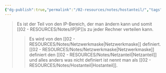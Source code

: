 ```yaml
---
{"dg-publish":true,"permalink":"/02-resources/notes/hostanteil/","tags":["netzwerk/ip/ipv4"],"noteIcon":""}
---
```


>Es ist der Teil von den IP-Bereich, der man ändern kann und somit [[02 - RESOURCES/Notes/IP\|IP]]s zu jeder Rechner verteilen kann.
>>Es wird von den [[02 - RESOURCES/Notes/Netzwerkmaske\|Netzwerkmaske]] definiert.
>>[[02 - RESOURCES/Notes/Netzwerkmaske\|Netzwerkmaske]] definiert den [[02 - RESOURCES/Notes/Netzanteil\|Netzanteil]] und alles anders was nicht definiert ist nennt man als [[02 - RESOURCES/Notes/Hostanteil\|Hostanteil]].

<style> .container {font-family: sans-serif; text-align: center;} .button-wrapper button {z-index: 1;height: 40px; width: 100px; margin: 10px;padding: 5px;} .excalidraw .App-menu_top .buttonList { display: flex;} .excalidraw-wrapper { height: 800px; margin: 50px; position: relative;} :root[dir="ltr"] .excalidraw .layer-ui__wrapper .zen-mode-transition.App-menu_bottom--transition-left {transform: none;} </style><script src="https://cdn.jsdelivr.net/npm/react@17/umd/react.production.min.js"></script><script src="https://cdn.jsdelivr.net/npm/react-dom@17/umd/react-dom.production.min.js"></script><script type="text/javascript" src="https://cdn.jsdelivr.net/npm/@excalidraw/excalidraw@0/dist/excalidraw.production.min.js"></script><div id="Hostanteil_2024-07-29_1034.58.excalidraw.md1"></div><script>(function(){const InitialData={"type":"excalidraw","version":2,"source":"https://github.com/zsviczian/obsidian-excalidraw-plugin/releases/tag/2.2.9","elements":[{"type":"text","version":195,"versionNonce":726433478,"index":"a0","isDeleted":false,"id":"dobeCeEP","fillStyle":"solid","strokeWidth":2,"strokeStyle":"solid","roughness":1,"opacity":100,"angle":0,"x":-213.12353768389323,"y":-180.12735496411483,"strokeColor":"#1e1e1e","backgroundColor":"transparent","width":475.41387939453125,"height":86.12839612469412,"seed":667736054,"groupIds":[],"frameId":null,"roundness":null,"boundElements":[{"id":"YsTw82lu4KgB2JhRp2g6G","type":"arrow"},{"id":"F-ind8ZaXLpzh1KwVvlGS","type":"arrow"},{"id":"Bpt_0exat48Fm6CjoZA_5","type":"arrow"},{"id":"TDx6wclYP2An8NOfvdE6J","type":"arrow"}],"updated":1722278429682,"link":null,"locked":false,"fontSize":68.90271689975529,"fontFamily":1,"text":"192.168.1.0/24","rawText":"192.168.1.0/24","textAlign":"left","verticalAlign":"top","containerId":null,"originalText":"192.168.1.0/24","autoResize":true,"lineHeight":1.25},{"type":"text","version":241,"versionNonce":86542122,"index":"a1","isDeleted":false,"id":"zUP7udsp","fillStyle":"solid","strokeWidth":2,"strokeStyle":"solid","roughness":1,"opacity":100,"angle":0,"x":-408.7260578254949,"y":12.87264503588517,"strokeColor":"#1e1e1e","backgroundColor":"transparent","width":205.4796142578125,"height":54.99999999999999,"seed":1536846134,"groupIds":[],"frameId":null,"roundness":null,"boundElements":[{"id":"YsTw82lu4KgB2JhRp2g6G","type":"arrow"}],"updated":1722242103496,"link":null,"locked":false,"fontSize":43.99999999999999,"fontFamily":1,"text":"11000000","rawText":"11000000","textAlign":"left","verticalAlign":"top","containerId":null,"originalText":"11000000","autoResize":true,"lineHeight":1.25},{"type":"text","version":241,"versionNonce":1008485546,"index":"a2","isDeleted":false,"id":"e8dNwj4G","fillStyle":"solid","strokeWidth":2,"strokeStyle":"solid","roughness":1,"opacity":100,"angle":0,"x":-140.64610177080738,"y":14.87264503588517,"strokeColor":"#1e1e1e","backgroundColor":"transparent","width":163.2754364013672,"height":47.999999999999986,"seed":2049167990,"groupIds":[],"frameId":null,"roundness":null,"boundElements":[{"id":"F-ind8ZaXLpzh1KwVvlGS","type":"arrow"}],"updated":1722242103496,"link":null,"locked":false,"fontSize":38.39999999999999,"fontFamily":1,"text":"10101000","rawText":"10101000","textAlign":"left","verticalAlign":"top","containerId":null,"originalText":"10101000","autoResize":true,"lineHeight":1.25},{"type":"text","version":272,"versionNonce":73310762,"index":"a3","isDeleted":false,"id":"SQfwcqgE","fillStyle":"solid","strokeWidth":2,"strokeStyle":"solid","roughness":1,"opacity":100,"angle":0,"x":93.35389822919262,"y":14.87264503588517,"strokeColor":"#1e1e1e","backgroundColor":"transparent","width":166.83763122558594,"height":40.999999999999986,"seed":1848513462,"groupIds":[],"frameId":null,"roundness":null,"boundElements":[{"id":"Bpt_0exat48Fm6CjoZA_5","type":"arrow"}],"updated":1722242103496,"link":null,"locked":false,"fontSize":32.79999999999999,"fontFamily":1,"text":"00000001","rawText":"00000001","textAlign":"left","verticalAlign":"top","containerId":null,"originalText":"00000001","autoResize":true,"lineHeight":1.25},{"type":"text","version":245,"versionNonce":315072426,"index":"a4","isDeleted":false,"id":"6P28EbAn","fillStyle":"solid","strokeWidth":2,"strokeStyle":"solid","roughness":1,"opacity":100,"angle":0,"x":345.3538982291926,"y":11.87264503588517,"strokeColor":"#1e1e1e","backgroundColor":"transparent","width":171.65625,"height":39,"seed":31337718,"groupIds":[],"frameId":null,"roundness":null,"boundElements":[{"id":"TDx6wclYP2An8NOfvdE6J","type":"arrow"}],"updated":1722242103496,"link":null,"locked":false,"fontSize":31.2,"fontFamily":1,"text":"00000000","rawText":"00000000","textAlign":"left","verticalAlign":"top","containerId":null,"originalText":"00000000","autoResize":true,"lineHeight":1.25},{"type":"arrow","version":693,"versionNonce":980714950,"index":"a5","isDeleted":false,"id":"YsTw82lu4KgB2JhRp2g6G","fillStyle":"solid","strokeWidth":2,"strokeStyle":"solid","roughness":1,"opacity":100,"angle":0,"x":-172.807736410228,"y":-92.99895883942071,"strokeColor":"#1e1e1e","backgroundColor":"transparent","width":100.86788616978257,"height":89.16593692756402,"seed":1924734518,"groupIds":[],"frameId":null,"roundness":{"type":2},"boundElements":[],"updated":1722283700235,"link":null,"locked":false,"startBinding":{"elementId":"dobeCeEP","focus":0.4521537545793814,"gap":1},"endBinding":null,"lastCommittedPoint":null,"startArrowhead":null,"endArrowhead":"arrow","points":[[0,0],[-57.83836536057943,40.87160387530588],[-100.86788616978257,89.16593692756402]]},{"type":"arrow","version":319,"versionNonce":1319886086,"index":"a6","isDeleted":false,"id":"F-ind8ZaXLpzh1KwVvlGS","fillStyle":"solid","strokeWidth":2,"strokeStyle":"solid","roughness":1,"opacity":100,"angle":0,"x":-33.9959003516071,"y":-92.9989588394207,"strokeColor":"#1e1e1e","backgroundColor":"transparent","width":18.14030434090065,"height":82.84269278808733,"seed":94627702,"groupIds":[],"frameId":null,"roundness":{"type":2},"boundElements":[],"updated":1722283700236,"link":null,"locked":false,"startBinding":{"elementId":"dobeCeEP","focus":0.1979892553615527,"gap":1.0000000000000142},"endBinding":null,"lastCommittedPoint":null,"startArrowhead":null,"endArrowhead":"arrow","points":[[0,0],[-18.14030434090065,82.84269278808733]]},{"type":"arrow","version":412,"versionNonce":1752583238,"index":"a7","isDeleted":false,"id":"Bpt_0exat48Fm6CjoZA_5","fillStyle":"solid","strokeWidth":2,"strokeStyle":"solid","roughness":1,"opacity":100,"angle":0,"x":71.1210053200768,"y":-92.99895883942071,"strokeColor":"#1e1e1e","backgroundColor":"transparent","width":97.55556746332319,"height":93.14561156059447,"seed":451119286,"groupIds":[],"frameId":null,"roundness":{"type":2},"boundElements":[],"updated":1722283700236,"link":null,"locked":false,"startBinding":{"elementId":"dobeCeEP","focus":0.109540303444093,"gap":1},"endBinding":null,"lastCommittedPoint":null,"startArrowhead":null,"endArrowhead":"arrow","points":[[0,0],[77.23289290911585,41.87160387530588],[97.55556746332319,93.14561156059447]]},{"type":"arrow","version":452,"versionNonce":546861766,"index":"a8","isDeleted":false,"id":"TDx6wclYP2An8NOfvdE6J","fillStyle":"solid","strokeWidth":2,"strokeStyle":"solid","roughness":1,"opacity":100,"angle":0,"x":112.43082130611572,"y":-103.8965857333456,"strokeColor":"#1e1e1e","backgroundColor":"transparent","width":302.5831377455653,"height":104.76923076923077,"seed":1109197302,"groupIds":[],"frameId":null,"roundness":{"type":2},"boundElements":[{"type":"text","id":"GUnC3y0w"}],"updated":1722283700236,"link":null,"locked":false,"startBinding":{"elementId":"dobeCeEP","focus":0.2759934876957211,"gap":1},"endBinding":{"elementId":"n--Hqm6HMp1kFeKvZ8sYS","focus":0.09428684251863942,"gap":4.5412827781860265},"lastCommittedPoint":null,"startArrowhead":null,"endArrowhead":"arrow","points":[[0,0],[257.9230769230769,35.769230769230774],[302.5831377455653,104.76923076923077]]},{"type":"text","version":6,"versionNonce":533085510,"index":"a9","isDeleted":false,"id":"GUnC3y0w","fillStyle":"solid","strokeWidth":1,"strokeStyle":"solid","roughness":1,"opacity":100,"angle":0,"x":276.6038982291926,"y":-80.12735496411483,"strokeColor":"#1e1e1e","backgroundColor":"transparent","width":187.5,"height":24,"seed":2088421830,"groupIds":[],"frameId":null,"roundness":null,"boundElements":[],"updated":1722278479391,"link":null,"locked":false,"fontSize":20,"fontFamily":3,"text":"Hostanteil Binär","rawText":"Hostanteil Binär","textAlign":"center","verticalAlign":"middle","containerId":"TDx6wclYP2An8NOfvdE6J","originalText":"Hostanteil Binär","autoResize":true,"lineHeight":1.2},{"type":"text","version":338,"versionNonce":882427270,"index":"aA","isDeleted":false,"id":"iocORQtJ","fillStyle":"solid","strokeWidth":2,"strokeStyle":"solid","roughness":1,"opacity":100,"angle":0,"x":63.614094173599085,"y":-314.5424836950331,"strokeColor":"#1e1e1e","backgroundColor":"transparent","width":98.81988525390625,"height":25,"seed":1777433718,"groupIds":[],"frameId":null,"roundness":null,"boundElements":[],"updated":1722278419800,"link":null,"locked":false,"fontSize":20,"fontFamily":1,"text":"Hostanteil","rawText":"Hostanteil","textAlign":"left","verticalAlign":"top","containerId":null,"originalText":"Hostanteil","autoResize":true,"lineHeight":1.25},{"type":"text","version":381,"versionNonce":1758320042,"index":"aB","isDeleted":false,"id":"DmcmHBWR","fillStyle":"solid","strokeWidth":2,"strokeStyle":"solid","roughness":1,"opacity":100,"angle":0,"x":-398.54395622444633,"y":111.68843450956933,"strokeColor":"#1e1e1e","backgroundColor":"transparent","width":175.61961364746094,"height":38.74995147145622,"seed":716602806,"groupIds":[],"frameId":null,"roundness":null,"boundElements":[],"updated":1722242103496,"link":null,"locked":false,"fontSize":30.999961177164977,"fontFamily":1,"text":"1 1 1 1 1 1 1 1","rawText":"1 1 1 1 1 1 1 1","textAlign":"left","verticalAlign":"top","containerId":null,"originalText":"1 1 1 1 1 1 1 1","autoResize":true,"lineHeight":1.25},{"type":"text","version":278,"versionNonce":1419350122,"index":"aC","isDeleted":false,"id":"9MW717NW","fillStyle":"solid","strokeWidth":2,"strokeStyle":"solid","roughness":1,"opacity":100,"angle":0,"x":355.175743032852,"y":98.63580293062205,"strokeColor":"#1e1e1e","backgroundColor":"transparent","width":171.65625,"height":39,"seed":633951990,"groupIds":[],"frameId":null,"roundness":null,"boundElements":[],"updated":1722242103496,"link":null,"locked":false,"fontSize":31.2,"fontFamily":1,"text":"00000000","rawText":"00000000","textAlign":"left","verticalAlign":"top","containerId":null,"originalText":"00000000","autoResize":true,"lineHeight":1.25},{"type":"text","version":409,"versionNonce":748679978,"index":"aD","isDeleted":false,"id":"kL88HW64","fillStyle":"solid","strokeWidth":2,"strokeStyle":"solid","roughness":1,"opacity":100,"angle":0,"x":-152.07892776278925,"y":110.33977456331479,"strokeColor":"#1e1e1e","backgroundColor":"transparent","width":175.61961364746094,"height":38.74995147145622,"seed":61802550,"groupIds":[],"frameId":null,"roundness":null,"boundElements":[],"updated":1722242103496,"link":null,"locked":false,"fontSize":30.999961177164977,"fontFamily":1,"text":"1 1 1 1 1 1 1 1","rawText":"1 1 1 1 1 1 1 1","textAlign":"left","verticalAlign":"top","containerId":null,"originalText":"1 1 1 1 1 1 1 1","autoResize":true,"lineHeight":1.25},{"type":"text","version":415,"versionNonce":1665924586,"index":"aE","isDeleted":false,"id":"ztwqow9S","fillStyle":"solid","strokeWidth":2,"strokeStyle":"solid","roughness":1,"opacity":100,"angle":0,"x":84.76317750036867,"y":105.07661666857825,"strokeColor":"#1e1e1e","backgroundColor":"transparent","width":175.61961364746094,"height":38.74995147145622,"seed":340562294,"groupIds":[],"frameId":null,"roundness":null,"boundElements":[],"updated":1722242103496,"link":null,"locked":false,"fontSize":30.999961177164977,"fontFamily":1,"text":"1 1 1 1 1 1 1 1","rawText":"1 1 1 1 1 1 1 1","textAlign":"left","verticalAlign":"top","containerId":null,"originalText":"1 1 1 1 1 1 1 1","autoResize":true,"lineHeight":1.25},{"type":"line","version":1491,"versionNonce":1705554090,"index":"aF","isDeleted":false,"id":"T5dTnMX1TrEbLTcsx6RrE","fillStyle":"solid","strokeWidth":2,"strokeStyle":"solid","roughness":1,"opacity":100,"angle":0,"x":272.6170561239293,"y":-146.07472338516743,"strokeColor":"#1e1e1e","backgroundColor":"transparent","width":272.63157894736855,"height":244.21052631578937,"seed":1659302582,"groupIds":[],"frameId":null,"roundness":{"type":2},"boundElements":[],"updated":1722242103496,"link":null,"locked":false,"startBinding":null,"endBinding":null,"lastCommittedPoint":null,"startArrowhead":null,"endArrowhead":null,"points":[[0,0],[272.63157894736855,27.36842105263156],[249.47368421052647,244.21052631578937]]},{"type":"ellipse","version":319,"versionNonce":1197542250,"index":"aG","isDeleted":false,"id":"JKUiA2c4LJvKmLhbkYdwM","fillStyle":"solid","strokeWidth":1,"strokeStyle":"solid","roughness":1,"opacity":100,"angle":0,"x":-432.6461017708074,"y":59.18843450956933,"strokeColor":"#1e1e1e","backgroundColor":"transparent","width":978.9473684210527,"height":118.9473684210526,"seed":1243818998,"groupIds":[],"frameId":null,"roundness":{"type":2},"boundElements":[],"updated":1722242103497,"link":null,"locked":false},{"type":"freedraw","version":256,"versionNonce":328892714,"index":"aH","isDeleted":false,"id":"e27hN3LA5g4QkdfVy9URY","fillStyle":"solid","strokeWidth":1,"strokeStyle":"solid","roughness":1,"opacity":100,"angle":0,"x":-423.4558183699979,"y":167.12365718163414,"strokeColor":"#1e1e1e","backgroundColor":"transparent","width":709.4736842105264,"height":91.57894736842104,"seed":134626614,"groupIds":[],"frameId":null,"roundness":null,"boundElements":[],"updated":1722242466602,"link":null,"locked":false,"points":[[0,0],[1.0526315789472847,0],[2.105263157894683,3.157894736842195],[5.263157894736764,6.315789473684276],[5.263157894736764,8.42105263157896],[8.42105263157896,11.57894736842104],[11.57894736842104,14.736842105263236],[14.736842105263122,16.84210526315792],[17.894736842105203,18.947368421052715],[23.15789473684208,22.105263157894797],[30.526315789473642,26.315789473684276],[37.8947368421052,29.473684210526358],[47.36842105263156,32.63157894736844],[55.78947368421052,34.736842105263236],[66.31578947368416,37.89473684210532],[74.73684210526312,38.947368421052715],[82.10526315789468,41.0526315789474],[96.84210526315792,43.157894736842195],[106.31578947368416,44.21052631578948],[115.78947368421052,45.26315789473688],[120,46.315789473684276],[131.57894736842104,48.42105263157896],[141.0526315789474,49.47368421052636],[149.47368421052624,49.47368421052636],[157.8947368421052,49.47368421052636],[165.26315789473688,49.47368421052636],[177.8947368421052,49.47368421052636],[186.31578947368416,49.47368421052636],[194.73684210526312,49.47368421052636],[203.15789473684208,49.47368421052636],[214.73684210526312,49.47368421052636],[218.9473684210526,49.47368421052636],[226.31578947368416,49.47368421052636],[233.68421052631572,49.47368421052636],[240,49.47368421052636],[251.57894736842104,49.47368421052636],[258.9473684210526,49.47368421052636],[266.31578947368416,49.47368421052636],[275.7894736842105,49.47368421052636],[288.42105263157896,50.526315789473756],[302.1052631578947,51.57894736842104],[311.57894736842104,52.63157894736844],[316.8421052631579,53.68421052631584],[323.1578947368421,54.736842105263236],[331.57894736842104,55.78947368421052],[335.7894736842105,56.84210526315792],[340,56.84210526315792],[344.2105263157895,58.947368421052715],[353.6842105263157,61.0526315789474],[358.9473684210526,63.157894736842195],[366.31578947368416,65.26315789473688],[372.63157894736844,66.31578947368428],[378.9473684210526,68.42105263157896],[384.2105263157895,70.52631578947376],[388.42105263157896,72.63157894736844],[392.63157894736844,73.68421052631584],[394.7368421052631,74.73684210526324],[396.8421052631579,75.78947368421052],[397.8947368421052,76.84210526315792],[398.9473684210526,78.94736842105272],[401.0526315789474,80],[403.1578947368421,82.1052631578948],[405.2631578947369,86.31578947368428],[405.2631578947369,87.36842105263156],[406.31578947368416,88.42105263157896],[406.31578947368416,89.47368421052636],[407.36842105263156,90.52631578947376],[407.36842105263156,91.57894736842104],[408.42105263157896,90.52631578947376],[409.47368421052636,87.36842105263156],[410.52631578947364,86.31578947368428],[413.68421052631584,82.1052631578948],[416.8421052631579,78.94736842105272],[421.0526315789474,75.78947368421052],[426.31578947368416,71.57894736842104],[429.47368421052636,70.52631578947376],[434.7368421052631,68.42105263157896],[440,66.31578947368428],[448.42105263157896,64.21052631578948],[454.7368421052631,62.1052631578948],[461.0526315789474,62.1052631578948],[463.1578947368421,61.0526315789474],[468.42105263157896,60],[476.8421052631578,60],[483.1578947368422,60],[490.52631578947364,60],[496.8421052631578,60],[507.36842105263156,60],[512.6315789473684,60],[517.8947368421053,60],[524.2105263157895,60],[528.4210526315788,60],[531.5789473684212,60],[535.7894736842105,60],[541.0526315789474,60],[548.4210526315788,60],[553.6842105263157,60],[558.9473684210526,60],[565.2631578947368,60],[573.6842105263157,60],[581.0526315789474,60],[595.7894736842105,61.0526315789474],[603.1578947368422,61.0526315789474],[607.3684210526316,61.0526315789474],[616.8421052631578,61.0526315789474],[624.2105263157895,61.0526315789474],[631.5789473684212,61.0526315789474],[638.9473684210526,61.0526315789474],[645.2631578947368,61.0526315789474],[652.6315789473684,61.0526315789474],[668.4210526315788,58.947368421052715],[676.8421052631578,55.78947368421052],[685.2631578947368,53.68421052631584],[695.7894736842105,48.42105263157896],[698.9473684210526,47.36842105263156],[703.1578947368422,45.26315789473688],[706.3157894736843,43.157894736842195],[707.3684210526316,41.0526315789474],[707.3684210526316,38.947368421052715],[709.4736842105264,36.84210526315792],[709.4736842105264,34.736842105263236],[709.4736842105264,33.68421052631584],[709.4736842105264,32.63157894736844],[709.4736842105264,31.57894736842104],[709.4736842105264,29.473684210526358],[709.4736842105264,28.42105263157896],[709.4736842105264,27.36842105263156],[709.4736842105264,26.315789473684276],[709.4736842105264,25.263157894736878],[709.4736842105264,24.21052631578948],[709.4736842105264,22.105263157894797],[709.4736842105264,21.0526315789474],[708.4210526315788,21.0526315789474],[708.4210526315788,21.0526315789474]],"lastCommittedPoint":null,"simulatePressure":true,"pressures":[]},{"type":"text","version":119,"versionNonce":1553841002,"index":"aI","isDeleted":false,"id":"0fsAPC2Y","fillStyle":"solid","strokeWidth":1,"strokeStyle":"solid","roughness":1,"opacity":100,"angle":0,"x":-54.75136492870206,"y":294.89693653386075,"strokeColor":"#1e1e1e","backgroundColor":"transparent","width":68.11993408203125,"height":25,"seed":1375020662,"groupIds":[],"frameId":null,"roundness":null,"boundElements":[],"updated":1722242468270,"link":null,"locked":false,"fontSize":20,"fontFamily":1,"text":"24Bits","rawText":"24Bits","textAlign":"left","verticalAlign":"top","containerId":null,"originalText":"24Bits","autoResize":true,"lineHeight":1.25},{"type":"freedraw","version":449,"versionNonce":1902958790,"index":"aR","isDeleted":false,"id":"UH3MLhZmVwXuoD9OO-3Ph","fillStyle":"solid","strokeWidth":1,"strokeStyle":"solid","roughness":1,"opacity":100,"angle":0,"x":78.15756244486244,"y":-167.76548191391947,"strokeColor":"#1e1e1e","backgroundColor":"transparent","width":76.92307692307696,"height":107.69230769230768,"seed":1753419562,"groupIds":[],"frameId":null,"roundness":null,"boundElements":[],"updated":1722278434356,"link":null,"locked":false,"points":[[-4.559585492227963,0],[-4.758868074930222,-0.7692307692307736],[-5.157433240334767,-2.307692307692321],[-5.755280988441587,-7.692307692307679],[-6.153846153846132,-10.769230769230774],[-6.153846153846132,-12.30769230769232],[-6.153846153846132,-16.153846153846132],[-6.153846153846132,-18.461538461538453],[-6.153846153846132,-22.30769230769232],[-6.153846153846132,-23.846153846153868],[-6.153846153846132,-25.384615384615415],[-6.153846153846132,-26.923076923076906],[-5.95456357114386,-29.230769230769226],[-5.755280988441587,-30],[-5.555998405739314,-30.769230769230774],[-5.555998405739314,-31.538461538461547],[-5.356715823037041,-32.30769230769232],[-5.157433240334767,-33.076923076923094],[-4.958150657632494,-33.076923076923094],[-4.758868074930222,-33.076923076923094],[-4.758868074930222,-33.84615384615387],[-4.559585492227963,-34.61538461538464],[-4.161020326823417,-35.384615384615415],[-3.762455161418871,-36.15384615384613],[-3.1646074133120514,-36.923076923076906],[-2.965324830609778,-36.923076923076906],[-2.7660422479075057,-37.69230769230768],[-2.168194499800686,-37.69230769230768],[-1.570346751693882,-38.46153846153845],[-0.5739338381825169,-39.230769230769226],[1.2196094061379261,-39.230769230769226],[1.8174571542447455,-39.230769230769226],[2.415304902351565,-39.230769230769226],[2.8138700677561106,-39.230769230769226],[3.4117178158629153,-39.230769230769226],[4.009565563969734,-39.230769230769226],[4.806695894778827,-39.230769230769226],[5.803108808290177,-39.230769230769226],[6.998804304503814,-39.230769230769226],[8.991630131526533,-39.230769230769226],[9.988043045037896,-39.230769230769226],[10.98445595854925,-39.230769230769226],[11.582303706656065,-39.230769230769226],[12.578716620167429,-39.230769230769226],[13.176564368274251,-39.230769230769226],[13.575129533678782,-39.230769230769226],[14.372259864487871,-39.230769230769226],[15.169390195296966,-39.230769230769226],[16.564368274212864,-39.230769230769226],[17.36149860502194,-39.230769230769226],[17.959346353128776,-39.230769230769226],[18.756476683937866,-39.230769230769226],[19.155041849342414,-39.230769230769226],[19.752889597449215,-39.230769230769226],[20.55001992825831,-39.230769230769226],[21.147867676365113,-39.230769230769226],[21.546432841769658,-39.230769230769226],[22.7421283379833,-40],[23.339976086090104,-40],[24.137106416899194,-41.53846153846155],[24.934236747708283,-42.30769230769232],[26.12993224392192,-43.84615384615387],[27.32562774013556,-46.15384615384613],[28.122758070944624,-48.46153846153845],[28.720605819051457,-50],[28.919888401753717,-50.769230769230774],[29.31845356715826,-52.30769230769232],[29.71701873256281,-52.30769230769232],[30.314866480669615,-54.61538461538464],[31.111996811478704,-56.923076923076906],[31.70984455958554,-60.769230769230774],[32.10840972499008,-63.076923076923094],[32.50697489039463,-64.61538461538464],[32.70625747309689,-66.9230769230769],[33.10482263850144,-68.46153846153845],[33.50338780390599,-71.53846153846155],[34.10123555201278,-73.84615384615387],[34.49980071741733,-76.15384615384613],[34.89836588282188,-78.46153846153845],[35.097648465524166,-80.76923076923077],[35.097648465524166,-82.30769230769232],[35.496213630928686,-83.84615384615387],[35.496213630928686,-86.15384615384613],[35.69549621363097,-87.69230769230768],[35.894778796333235,-91.53846153846155],[36.094061379035516,-93.0769230769231],[36.094061379035516,-94.61538461538458],[36.293343961737776,-96.92307692307696],[36.293343961737776,-100],[36.293343961737776,-101.53846153846155],[36.492626544440064,-103.84615384615387],[36.691909127142324,-105.38461538461542],[36.691909127142324,-106.15384615384613],[36.691909127142324,-106.92307692307696],[36.691909127142324,-107.69230769230768],[36.492626544440064,-106.92307692307696],[36.492626544440064,-104.61538461538458],[36.492626544440064,-103.0769230769231],[36.492626544440064,-100],[36.492626544440064,-98.46153846153845],[36.492626544440064,-97.69230769230768],[36.492626544440064,-96.92307692307696],[36.293343961737776,-96.15384615384613],[36.293343961737776,-93.84615384615387],[36.293343961737776,-90.76923076923077],[36.293343961737776,-90],[36.293343961737776,-89.23076923076923],[36.293343961737776,-87.69230769230768],[36.293343961737776,-85.38461538461542],[36.293343961737776,-84.61538461538458],[36.293343961737776,-83.0769230769231],[36.293343961737776,-80.76923076923077],[36.293343961737776,-77.69230769230768],[36.293343961737776,-75.38461538461542],[36.492626544440064,-73.84615384615387],[36.89119170984461,-71.53846153846155],[37.28975687524917,-70],[37.6883220406537,-68.46153846153845],[38.48545237146277,-65.38461538461542],[39.0833001195696,-63.84615384615387],[39.68114786767641,-63.076923076923094],[40.87684336389005,-60.769230769230774],[41.673973694699136,-59.230769230769226],[42.27182144280594,-58.46153846153845],[43.068951773615034,-57.69230769230768],[44.06536468712638,-56.923076923076906],[45.65962534874457,-55.384615384615415],[46.65603826225592,-55.384615384615415],[47.6524511757673,-55.384615384615415],[48.648864089278646,-55.384615384615415],[50.64168991630135,-55.384615384615415],[51.83738541251499,-55.384615384615415],[52.833798326026375,-55.384615384615415],[53.63092865683544,-55.384615384615415],[54.029493822239985,-55.384615384615415],[54.62734157034681,-55.384615384615415],[55.4244719011559,-55.384615384615415],[55.82303706656042,-55.384615384615415],[56.22160223196496,-55.384615384615415],[56.81944998007181,-55.384615384615415],[57.61658031088089,-55.384615384615415],[58.01514547628544,-55.384615384615415],[58.8122758070945,-55.384615384615415],[59.6094061379036,-55.384615384615415],[60.00797130330814,-55.384615384615415],[60.40653646871269,-55.384615384615415],[60.805101634117236,-55.384615384615415],[61.00438421681949,-55.384615384615415],[61.40294938222404,-55.384615384615415],[61.60223196492632,-55.384615384615415],[61.801514547628585,-55.384615384615415],[62.00079713033087,-55.384615384615415],[62.399362295735415,-55.384615384615415],[62.99721004384223,-54.61538461538464],[63.39577520924678,-53.84615384615387],[63.59505779194903,-53.84615384615387],[64.19290554005586,-53.076923076923094],[64.79075328816268,-52.30769230769232],[65.18931845356721,-52.30769230769232],[65.3886010362695,-52.30769230769232],[65.58788361897176,-51.53846153846155],[65.98644878437631,-51.53846153846155],[66.38501394978086,-51.53846153846155],[66.58429653248311,-50.769230769230774],[66.78357911518539,-50],[67.18214428058994,-49.230769230769226],[67.58070944599449,-49.230769230769226],[67.58070944599449,-48.46153846153845],[67.77999202869675,-47.69230769230768],[68.17855719410129,-47.69230769230768],[68.37783977680358,-46.923076923076906],[68.57712235950584,-46.15384615384613],[68.77640494220809,-45.384615384615415],[68.97568752491038,-44.61538461538464],[69.57353527301719,-42.30769230769232],[69.97210043842173,-40.769230769230774],[70.17138302112403,-40],[70.17138302112403,-39.230769230769226],[70.37066560382628,-38.46153846153845],[70.56994818652856,-37.69230769230768],[70.56994818652856,-36.923076923076906],[70.56994818652856,-36.15384615384613],[70.56994818652856,-34.61538461538464],[70.56994818652856,-33.076923076923094],[70.76923076923083,-31.538461538461547],[70.76923076923083,-30],[70.76923076923083,-29.230769230769226],[70.76923076923083,-26.923076923076906],[70.76923076923083,-26.153846153846132],[70.76923076923083,-25.384615384615415],[70.76923076923083,-24.61538461538464],[70.76923076923083,-23.846153846153868],[70.76923076923083,-23.076923076923094],[70.76923076923083,-21.538461538461547],[70.76923076923083,-20],[70.76923076923083,-18.461538461538453],[70.76923076923083,-16.153846153846132],[70.76923076923083,-15.384615384615415],[70.76923076923083,-14.615384615384642],[70.76923076923083,-13.846153846153868],[70.76923076923083,-13.076923076923094],[70.76923076923083,-12.30769230769232],[70.76923076923083,-11.538461538461547],[70.76923076923083,-10.769230769230774],[70.76923076923083,-10],[70.76923076923083,-9.230769230769226],[70.76923076923083,-8.461538461538453],[70.76923076923083,-8.461538461538453\|-4.559585492227963,0],[-4.758868074930222,-0.7692307692307736],[-5.157433240334767,-2.307692307692321],[-5.755280988441587,-7.692307692307679],[-6.153846153846132,-10.769230769230774],[-6.153846153846132,-12.30769230769232],[-6.153846153846132,-16.153846153846132],[-6.153846153846132,-18.461538461538453],[-6.153846153846132,-22.30769230769232],[-6.153846153846132,-23.846153846153868],[-6.153846153846132,-25.384615384615415],[-6.153846153846132,-26.923076923076906],[-5.95456357114386,-29.230769230769226],[-5.755280988441587,-30],[-5.555998405739314,-30.769230769230774],[-5.555998405739314,-31.538461538461547],[-5.356715823037041,-32.30769230769232],[-5.157433240334767,-33.076923076923094],[-4.958150657632494,-33.076923076923094],[-4.758868074930222,-33.076923076923094],[-4.758868074930222,-33.84615384615387],[-4.559585492227963,-34.61538461538464],[-4.161020326823417,-35.384615384615415],[-3.762455161418871,-36.15384615384613],[-3.1646074133120514,-36.923076923076906],[-2.965324830609778,-36.923076923076906],[-2.7660422479075057,-37.69230769230768],[-2.168194499800686,-37.69230769230768],[-1.570346751693882,-38.46153846153845],[-0.5739338381825169,-39.230769230769226],[1.2196094061379261,-39.230769230769226],[1.8174571542447455,-39.230769230769226],[2.415304902351565,-39.230769230769226],[2.8138700677561106,-39.230769230769226],[3.4117178158629153,-39.230769230769226],[4.009565563969734,-39.230769230769226],[4.806695894778827,-39.230769230769226],[5.803108808290177,-39.230769230769226],[6.998804304503814,-39.230769230769226],[8.991630131526533,-39.230769230769226],[9.988043045037896,-39.230769230769226],[10.98445595854925,-39.230769230769226],[11.582303706656065,-39.230769230769226],[12.578716620167429,-39.230769230769226],[13.176564368274251,-39.230769230769226],[13.575129533678782,-39.230769230769226],[14.372259864487871,-39.230769230769226],[15.169390195296966,-39.230769230769226],[16.564368274212864,-39.230769230769226],[17.36149860502194,-39.230769230769226],[17.959346353128776,-39.230769230769226],[18.756476683937866,-39.230769230769226],[19.155041849342414,-39.230769230769226],[19.752889597449215,-39.230769230769226],[20.55001992825831,-39.230769230769226],[21.147867676365113,-39.230769230769226],[21.546432841769658,-39.230769230769226],[22.7421283379833,-40],[23.339976086090104,-40],[24.137106416899194,-41.53846153846155],[24.934236747708283,-42.30769230769232],[26.12993224392192,-43.84615384615387],[27.32562774013556,-46.15384615384613],[28.122758070944624,-48.46153846153845],[28.720605819051457,-50],[28.919888401753717,-50.769230769230774],[29.31845356715826,-52.30769230769232],[29.71701873256281,-52.30769230769232],[30.314866480669615,-54.61538461538464],[31.111996811478704,-56.923076923076906],[31.70984455958554,-60.769230769230774],[32.10840972499008,-63.076923076923094],[32.50697489039463,-64.61538461538464],[32.70625747309689,-66.9230769230769],[33.10482263850144,-68.46153846153845],[33.50338780390599,-71.53846153846155],[34.10123555201278,-73.84615384615387],[34.49980071741733,-76.15384615384613],[34.89836588282188,-78.46153846153845],[35.097648465524166,-80.76923076923077],[35.097648465524166,-82.30769230769232],[35.496213630928686,-83.84615384615387],[35.496213630928686,-86.15384615384613],[35.69549621363097,-87.69230769230768],[35.894778796333235,-91.53846153846155],[36.094061379035516,-93.0769230769231],[36.094061379035516,-94.61538461538458],[36.293343961737776,-96.92307692307696],[36.293343961737776,-100],[36.293343961737776,-101.53846153846155],[36.492626544440064,-103.84615384615387],[36.691909127142324,-105.38461538461542],[36.691909127142324,-106.15384615384613],[36.691909127142324,-106.92307692307696],[36.691909127142324,-107.69230769230768],[36.492626544440064,-106.92307692307696],[36.492626544440064,-104.61538461538458],[36.492626544440064,-103.0769230769231],[36.492626544440064,-100],[36.492626544440064,-98.46153846153845],[36.492626544440064,-97.69230769230768],[36.492626544440064,-96.92307692307696],[36.293343961737776,-96.15384615384613],[36.293343961737776,-93.84615384615387],[36.293343961737776,-90.76923076923077],[36.293343961737776,-90],[36.293343961737776,-89.23076923076923],[36.293343961737776,-87.69230769230768],[36.293343961737776,-85.38461538461542],[36.293343961737776,-84.61538461538458],[36.293343961737776,-83.0769230769231],[36.293343961737776,-80.76923076923077],[36.293343961737776,-77.69230769230768],[36.293343961737776,-75.38461538461542],[36.492626544440064,-73.84615384615387],[36.89119170984461,-71.53846153846155],[37.28975687524917,-70],[37.6883220406537,-68.46153846153845],[38.48545237146277,-65.38461538461542],[39.0833001195696,-63.84615384615387],[39.68114786767641,-63.076923076923094],[40.87684336389005,-60.769230769230774],[41.673973694699136,-59.230769230769226],[42.27182144280594,-58.46153846153845],[43.068951773615034,-57.69230769230768],[44.06536468712638,-56.923076923076906],[45.65962534874457,-55.384615384615415],[46.65603826225592,-55.384615384615415],[47.6524511757673,-55.384615384615415],[48.648864089278646,-55.384615384615415],[50.64168991630135,-55.384615384615415],[51.83738541251499,-55.384615384615415],[52.833798326026375,-55.384615384615415],[53.63092865683544,-55.384615384615415],[54.029493822239985,-55.384615384615415],[54.62734157034681,-55.384615384615415],[55.4244719011559,-55.384615384615415],[55.82303706656042,-55.384615384615415],[56.22160223196496,-55.384615384615415],[56.81944998007181,-55.384615384615415],[57.61658031088089,-55.384615384615415],[58.01514547628544,-55.384615384615415],[58.8122758070945,-55.384615384615415],[59.6094061379036,-55.384615384615415],[60.00797130330814,-55.384615384615415],[60.40653646871269,-55.384615384615415],[60.805101634117236,-55.384615384615415],[61.00438421681949,-55.384615384615415],[61.40294938222404,-55.384615384615415],[61.60223196492632,-55.384615384615415],[61.801514547628585,-55.384615384615415],[62.00079713033087,-55.384615384615415],[62.399362295735415,-55.384615384615415],[62.99721004384223,-54.61538461538464],[63.39577520924678,-53.84615384615387],[63.59505779194903,-53.84615384615387],[64.19290554005586,-53.076923076923094],[64.79075328816268,-52.30769230769232],[65.18931845356721,-52.30769230769232],[65.3886010362695,-52.30769230769232],[65.58788361897176,-51.53846153846155],[65.98644878437631,-51.53846153846155],[66.38501394978086,-51.53846153846155],[66.58429653248311,-50.769230769230774],[66.78357911518539,-50],[67.18214428058994,-49.230769230769226],[67.58070944599449,-49.230769230769226],[67.58070944599449,-48.46153846153845],[67.77999202869675,-47.69230769230768],[68.17855719410129,-47.69230769230768],[68.37783977680358,-46.923076923076906],[68.57712235950584,-46.15384615384613],[68.77640494220809,-45.384615384615415],[68.97568752491038,-44.61538461538464],[69.57353527301719,-42.30769230769232],[69.97210043842173,-40.769230769230774],[70.17138302112403,-40],[70.17138302112403,-39.230769230769226],[70.37066560382628,-38.46153846153845],[70.56994818652856,-37.69230769230768],[70.56994818652856,-36.923076923076906],[70.56994818652856,-36.15384615384613],[70.56994818652856,-34.61538461538464],[70.56994818652856,-33.076923076923094],[70.76923076923083,-31.538461538461547],[70.76923076923083,-30],[70.76923076923083,-29.230769230769226],[70.76923076923083,-26.923076923076906],[70.76923076923083,-26.153846153846132],[70.76923076923083,-25.384615384615415],[70.76923076923083,-24.61538461538464],[70.76923076923083,-23.846153846153868],[70.76923076923083,-23.076923076923094],[70.76923076923083,-21.538461538461547],[70.76923076923083,-20],[70.76923076923083,-18.461538461538453],[70.76923076923083,-16.153846153846132],[70.76923076923083,-15.384615384615415],[70.76923076923083,-14.615384615384642],[70.76923076923083,-13.846153846153868],[70.76923076923083,-13.076923076923094],[70.76923076923083,-12.30769230769232],[70.76923076923083,-11.538461538461547],[70.76923076923083,-10.769230769230774],[70.76923076923083,-10],[70.76923076923083,-9.230769230769226],[70.76923076923083,-8.461538461538453],[70.76923076923083,-8.461538461538453]],"lastCommittedPoint":null,"simulatePressure":true,"pressures":[]},{"type":"line","version":59,"versionNonce":1495110902,"index":"aS","isDeleted":false,"id":"TuIZ22g8PJ6ViuMjrBoQq","fillStyle":"solid","strokeWidth":1,"strokeStyle":"solid","roughness":1,"opacity":100,"angle":0,"x":-204.8461005588004,"y":-104.50540865384625,"strokeColor":"#1e1e1e","backgroundColor":"transparent","width":88.46153846153851,"height":0.7692307692307736,"seed":1388287414,"groupIds":[],"frameId":null,"roundness":{"type":2},"boundElements":[],"updated":1722242405348,"link":null,"locked":false,"startBinding":null,"endBinding":null,"lastCommittedPoint":null,"startArrowhead":null,"endArrowhead":null,"points":[[0,0],[88.46153846153851,0.7692307692307736]]},{"type":"line","version":40,"versionNonce":455004970,"index":"aT","isDeleted":false,"id":"7wt4obV8aWmSD3EPeHVYp","fillStyle":"solid","strokeWidth":1,"strokeStyle":"solid","roughness":1,"opacity":100,"angle":0,"x":-76.38456209726189,"y":-102.19771634615392,"strokeColor":"#1e1e1e","backgroundColor":"transparent","width":87.69230769230762,"height":0.7692307692307736,"seed":72057514,"groupIds":[],"frameId":null,"roundness":{"type":2},"boundElements":[],"updated":1722242418786,"link":null,"locked":false,"startBinding":null,"endBinding":null,"lastCommittedPoint":null,"startArrowhead":null,"endArrowhead":null,"points":[[0,0],[87.69230769230762,0.7692307692307736]]},{"type":"line","version":18,"versionNonce":1899259626,"index":"aU","isDeleted":false,"id":"RND_8VF0WtQuxqndNuRVo","fillStyle":"solid","strokeWidth":1,"strokeStyle":"solid","roughness":1,"opacity":100,"angle":0,"x":49.76928405658418,"y":-99.8900240384616,"strokeColor":"#1e1e1e","backgroundColor":"transparent","width":22.307692307692378,"height":0,"seed":167541482,"groupIds":[],"frameId":null,"roundness":{"type":2},"boundElements":[],"updated":1722242427522,"link":null,"locked":false,"startBinding":null,"endBinding":null,"lastCommittedPoint":null,"startArrowhead":null,"endArrowhead":null,"points":[[0,0],[22.307692307692378,0]]},{"type":"line","version":42,"versionNonce":95944874,"index":"aV","isDeleted":false,"id":"N_6MkYrrUyZ05y-v6fmO1","fillStyle":"solid","strokeWidth":1,"strokeStyle":"solid","roughness":1,"opacity":100,"angle":0,"x":93.615437902738,"y":-103.73617788461547,"strokeColor":"#1e1e1e","backgroundColor":"transparent","width":36.92307692307702,"height":0.7692307692307736,"seed":558101162,"groupIds":[],"frameId":null,"roundness":{"type":2},"boundElements":[],"updated":1722242448714,"link":null,"locked":false,"startBinding":null,"endBinding":null,"lastCommittedPoint":null,"startArrowhead":null,"endArrowhead":null,"points":[[0,0],[36.92307692307702,-0.7692307692307736]]},{"type":"ellipse","version":77,"versionNonce":1716733574,"index":"aW","isDeleted":false,"id":"n--Hqm6HMp1kFeKvZ8sYS","fillStyle":"solid","strokeWidth":1,"strokeStyle":"solid","roughness":1,"opacity":100,"angle":0,"x":320.6484049357051,"y":5.333476419413785,"strokeColor":"#1e1e1e","backgroundColor":"transparent","width":205.71428571428567,"height":47.61904761904765,"seed":832638022,"groupIds":[],"frameId":null,"roundness":{"type":2},"boundElements":[{"id":"TDx6wclYP2An8NOfvdE6J","type":"arrow"}],"updated":1722283700028,"link":null,"locked":false}],"appState":{"theme":"dark","viewBackgroundColor":"#ffffff","currentItemStrokeColor":"#1e1e1e","currentItemBackgroundColor":"transparent","currentItemFillStyle":"solid","currentItemStrokeWidth":1,"currentItemStrokeStyle":"solid","currentItemRoughness":1,"currentItemOpacity":100,"currentItemFontFamily":3,"currentItemFontSize":20,"currentItemTextAlign":"left","currentItemStartArrowhead":"arrow","currentItemEndArrowhead":null,"scrollX":464.56672669504013,"scrollY":391.9219583631948,"zoom":{"value":1.1500000000000001},"currentItemRoundness":"round","gridSize":null,"gridColor":{"Bold":"#C9C9C9FF","Regular":"#EDEDEDFF"},"currentStrokeOptions":null,"previousGridSize":null,"frameRendering":{"enabled":true,"clip":true,"name":true,"outline":true},"objectsSnapModeEnabled":false},"files":{}};InitialData.scrollToContent=true;App=()=>{const e=React.useRef(null),t=React.useRef(null),[n,i]=React.useState({width:void 0,height:void 0});return React.useEffect(()=>{i({width:t.current.getBoundingClientRect().width,height:t.current.getBoundingClientRect().height});const e=()=>{i({width:t.current.getBoundingClientRect().width,height:t.current.getBoundingClientRect().height})};return window.addEventListener("resize",e),()=>window.removeEventListener("resize",e)},[t]),React.createElement(React.Fragment,null,React.createElement("div",{className:"excalidraw-wrapper",ref:t},React.createElement(ExcalidrawLib.Excalidraw,{ref:e,width:n.width,height:n.height,initialData:InitialData,viewModeEnabled:!0,zenModeEnabled:!0,gridModeEnabled:!1})))},excalidrawWrapper=document.getElementById("Hostanteil_2024-07-29_1034.58.excalidraw.md1");ReactDOM.render(React.createElement(App),excalidrawWrapper);})();</script>